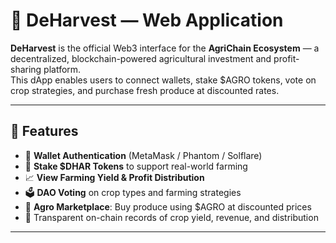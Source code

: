 # 🌾 DeHarvest — Web Application

**DeHarvest** is the official Web3 interface for the **AgriChain Ecosystem** — a decentralized, blockchain-powered agricultural investment and profit-sharing platform.  
This dApp enables users to connect wallets, stake $AGRO tokens, vote on crop strategies, and purchase fresh produce at discounted rates.

---

## 🚀 Features

- 🔐 **Wallet Authentication** (MetaMask / Phantom / Solflare)
- 💸 **Stake $DHAR Tokens** to support real-world farming
- 📈 **View Farming Yield & Profit Distribution**
- 🗳️ **DAO Voting** on crop types and farming strategies
- 🛒 **Agro Marketplace**: Buy produce using $AGRO at discounted prices
- 🧾 Transparent on-chain records of crop yield, revenue, and distribution

---

